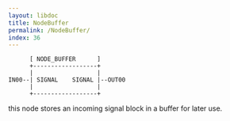 ```yaml
---
layout: libdoc
title: NodeBuffer
permalink: /NodeBuffer/
index: 36
---
```


          [ NODE_BUFFER      ]       
          +------------------+       
          |                  |       
    IN00--| SIGNAL    SIGNAL |--OUT00
          |                  |       
          +------------------+       

this node stores an incoming signal block in a buffer for later use.


